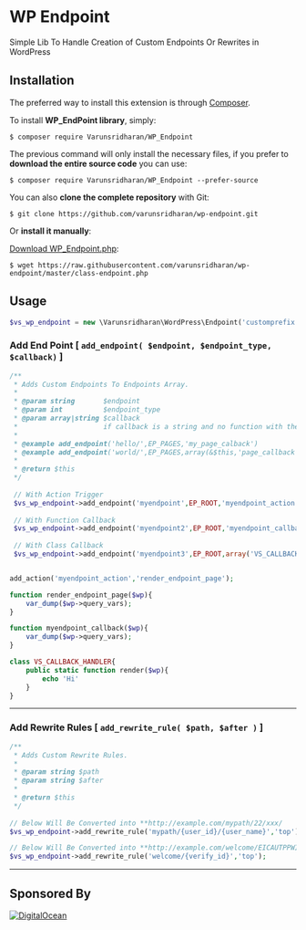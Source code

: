 # WP Endpoint
Simple Lib To Handle Creation of Custom Endpoints Or Rewrites in WordPress 

## Installation
The preferred way to install this extension is through [Composer](http://getcomposer.org/download/).

To install **WP_EndPoint library**, simply:

    $ composer require Varunsridharan/WP_Endpoint

The previous command will only install the necessary files, if you prefer to **download the entire source code** you can use:

    $ composer require Varunsridharan/WP_Endpoint --prefer-source

You can also **clone the complete repository** with Git:

    $ git clone https://github.com/varunsridharan/wp-endpoint.git

Or **install it manually**:

[Download WP_Endpoint.php](https://raw.githubusercontent.com/varunsridharan/wp-endpoint/master/class-endpoint.php):

    $ wget https://raw.githubusercontent.com/varunsridharan/wp-endpoint/master/class-endpoint.php


## Usage
```php
$vs_wp_endpoint = new \Varunsridharan\WordPress\Endpoint('customprefix');
```

### Add End Point [ `add_endpoint( $endpoint, $endpoint_type, $callback)` ]
```php
/**
 * Adds Custom Endpoints To Endpoints Array.
 *
 * @param string       $endpoint
 * @param int          $endpoint_type
 * @param array|string $callback 
 *                     if callback is a string and no function with the name then it will be triggered as action
 *
 * @example add_endpoint('hello/',EP_PAGES,'my_page_calback')
 * @example add_endpoint('world/',EP_PAGES,array(&$this,'page_callback'))
 *
 * @return $this
 */
 
 // With Action Trigger
 $vs_wp_endpoint->add_endpoint('myendpoint',EP_ROOT,'myendpoint_action');
 
 // With Function Callback
 $vs_wp_endpoint->add_endpoint('myendpoint2',EP_ROOT,'myendpoint_callback');
 
 // With Class Callback
 $vs_wp_endpoint->add_endpoint('myendpoint3',EP_ROOT,array('VS_CALLBACK_HANDLER','render'));


add_action('myendpoint_action','render_endpoint_page');

function render_endpoint_page($wp){
	var_dump($wp->query_vars);
}

function myendpoint_callback($wp){
	var_dump($wp->query_vars);
}

class VS_CALLBACK_HANDLER{
	public static function render($wp){
		echo 'Hi'
	}
}

```
---

### Add Rewrite Rules [ `add_rewrite_rule( $path, $after )` ]
```php
/**
 * Adds Custom Rewrite Rules.
 *
 * @param string $path
 * @param string $after
 *
 * @return $this
 */
 
// Below Will Be Converted into **http://example.com/mypath/22/xxx/
$vs_wp_endpoint->add_rewrite_rule('mypath/{user_id}/{user_name}','top');

// Below Will Be Converted into **http://example.com/welcome/EICAUTPPWICAASJEJNCA/
$vs_wp_endpoint->add_rewrite_rule('welcome/{verify_id}','top');
```

---
## Sponsored By
[![DigitalOcean](https://vsp.ams3.cdn.digitaloceanspaces.com/cdn/DO_Logo_Horizontal_Blue.png)](https://s.svarun.in/Ef)

